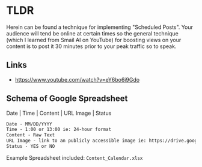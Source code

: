 # TLDR

Herein can be found a technique for implementing "Scheduled Posts". Your audience will tend be online at certain times so the general technique (which I learned from Smail AI on YouTube) for boosting views on your content is to post it 30 minutes prior to your peak traffic so to speak.

## Links

- https://www.youtube.com/watch?v=eY6bo6i9Gdo

## Schema of Google Spreadsheet

Date | Time | Content | URL Image | Status

```txt
Date - MM/DD/YYYY
Time - 1:00 or 13:00 ie: 24-hour format
Content - Raw Text
URL Image - link to an publicly accessible image ie: https://drive.google.com/uc?id=18vT3GzjtE2NdiuOiccHxfejVdN3zeBRk&export=download
Status - YES or NO
```

Example Spreadsheet included: `Content_Calendar.xlsx`
